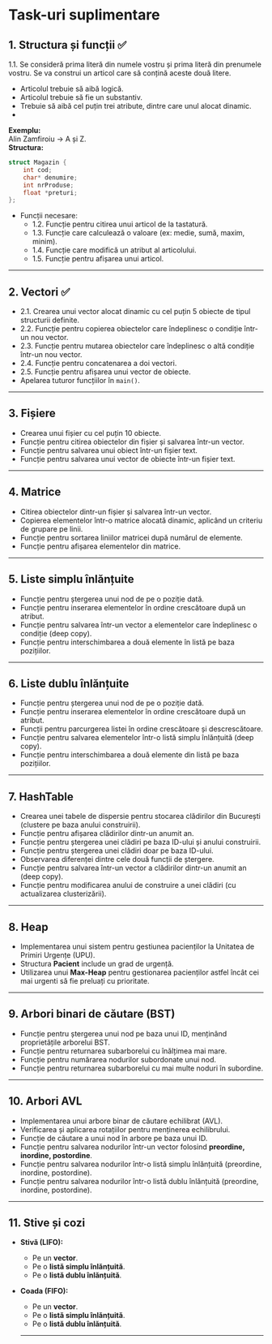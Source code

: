 # Task-uri suplimentare

## 1. Structura și funcții ✅
1.1. Se consideră prima literă din numele vostru și prima literă din prenumele vostru. Se va construi un articol care să conțină aceste două litere.
- Articolul trebuie să aibă logică.
- Articolul trebuie să fie un substantiv.
- Trebuie să aibă cel puțin trei atribute, dintre care unul alocat dinamic.
- 
**Exemplu:**  
Alin Zamfiroiu → A și Z.  
**Structura:**  
```c
struct Magazin {
    int cod;
    char* denumire;
    int nrProduse;
    float *preturi;
};
```

- Funcții necesare:
  - 1.2. Funcție pentru citirea unui articol de la tastatură.
  - 1.3. Funcție care calculează o valoare (ex: medie, sumă, maxim, minim).
  - 1.4. Funcție care modifică un atribut al articolului.
  - 1.5. Funcție pentru afișarea unui articol.

---

## 2. Vectori ✅
- 2.1. Crearea unui vector alocat dinamic cu cel puțin 5 obiecte de tipul structurii definite.
- 2.2. Funcție pentru copierea obiectelor care îndeplinesc o condiție într-un nou vector.
- 2.3. Funcție pentru mutarea obiectelor care îndeplinesc o altă condiție într-un nou vector.
- 2.4. Funcție pentru concatenarea a doi vectori.
- 2.5. Funcție pentru afișarea unui vector de obiecte.
- Apelarea tuturor funcțiilor în `main()`.

---

## 3. Fișiere
- Crearea unui fișier cu cel puțin 10 obiecte.
- Funcție pentru citirea obiectelor din fișier și salvarea într-un vector.
- Funcție pentru salvarea unui obiect într-un fișier text.
- Funcție pentru salvarea unui vector de obiecte într-un fișier text.

---

## 4. Matrice
- Citirea obiectelor dintr-un fișier și salvarea într-un vector.
- Copierea elementelor într-o matrice alocată dinamic, aplicând un criteriu de grupare pe linii.
- Funcție pentru sortarea liniilor matricei după numărul de elemente.
- Funcție pentru afișarea elementelor din matrice.

---

## 5. Liste simplu înlănțuite
- Funcție pentru ștergerea unui nod de pe o poziție dată.
- Funcție pentru inserarea elementelor în ordine crescătoare după un atribut.
- Funcție pentru salvarea într-un vector a elementelor care îndeplinesc o condiție (deep copy).
- Funcție pentru interschimbarea a două elemente în listă pe baza pozițiilor.

---

## 6. Liste dublu înlănțuite
- Funcție pentru ștergerea unui nod de pe o poziție dată.
- Funcție pentru inserarea elementelor în ordine crescătoare după un atribut.
- Funcții pentru parcurgerea listei în ordine crescătoare și descrescătoare.
- Funcție pentru salvarea elementelor într-o listă simplu înlănțuită (deep copy).
- Funcție pentru interschimbarea a două elemente din listă pe baza pozițiilor.

---

## 7. HashTable
- Crearea unei tabele de dispersie pentru stocarea clădirilor din București (clustere pe baza anului construirii).
- Funcție pentru afișarea clădirilor dintr-un anumit an.
- Funcție pentru ștergerea unei clădiri pe baza ID-ului și anului construirii.
- Funcție pentru ștergerea unei clădiri doar pe baza ID-ului.
- Observarea diferenței dintre cele două funcții de ștergere.
- Funcție pentru salvarea într-un vector a clădirilor dintr-un anumit an (deep copy).
- Funcție pentru modificarea anului de construire a unei clădiri (cu actualizarea clusterizării).

---

## 8. Heap
- Implementarea unui sistem pentru gestiunea pacienților la Unitatea de Primiri Urgențe (UPU).
- Structura **Pacient** include un grad de urgență.
- Utilizarea unui **Max-Heap** pentru gestionarea pacienților astfel încât cei mai urgenti să fie preluați cu prioritate.

---

## 9. Arbori binari de căutare (BST)
- Funcție pentru ștergerea unui nod pe baza unui ID, menținând proprietățile arborelui BST.
- Funcție pentru returnarea subarborelui cu înălțimea mai mare.
- Funcție pentru numărarea nodurilor subordonate unui nod.
- Funcție pentru returnarea subarborelui cu mai multe noduri în subordine.

---

## 10. Arbori AVL
- Implementarea unui arbore binar de căutare echilibrat (AVL).
- Verificarea și aplicarea rotațiilor pentru menținerea echilibrului.
- Funcție de căutare a unui nod în arbore pe baza unui ID.
- Funcție pentru salvarea nodurilor într-un vector folosind **preordine, inordine, postordine**.
- Funcție pentru salvarea nodurilor într-o listă simplu înlănțuită (preordine, inordine, postordine).
- Funcție pentru salvarea nodurilor într-o listă dublu înlănțuită (preordine, inordine, postordine).

---

## 11. Stive și cozi
- **Stivă (LIFO):**
  - Pe un **vector**.
  - Pe o **listă simplu înlănțuită**.
  - Pe o **listă dublu înlănțuită**.
- **Coada (FIFO):**
  - Pe un **vector**.
  - Pe o **listă simplu înlănțuită**.
  - Pe o **listă dublu înlănțuită**.

  ---